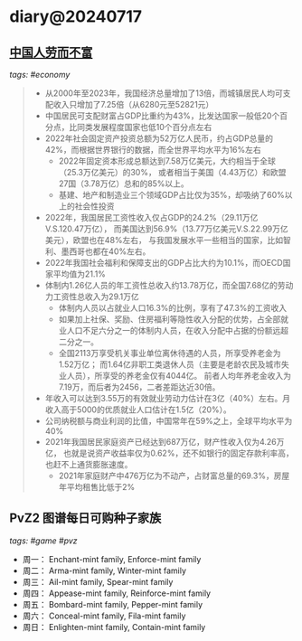 # diary@20240717

## [中国人劳而不富](https://mp.weixin.qq.com/s/NYCEYxADfk3AqC8MVwpZ4A)
_tags: #economy_

> - 从2000年至2023年，我国经济总量增加了13倍，而城镇居民人均可支配收入只增加了7.25倍（从6280元至52821元）
> - 中国居民可支配财富占GDP比重约为43%，比发达国家一般低20个百分点，比同类发展程度国家也低10个百分点左右
> - 2022年社会固定资产投资总额为52万亿人民币，约占GDP总量的42%，而根据世界银行的数据，而全世界平均水平为16%左右
>   - 2022年固定资本形成总额达到7.58万亿美元，大约相当于全球（25.3万亿美元）的30%，
>       或者相当于美国（4.43万亿）和欧盟27国（3.78万亿）总和的85%以上。
>   - 基建、地产和制造业三个领域GDP占比仅为35%，却吸纳了60%以上的社会性投资
> - 2022年，我国居民工资性收入仅占GDP的24.2%（29.11万亿V.S.120.47万亿），
>       而美国达到56.9%（13.77万亿美元V.S.22.99万亿美元），欧盟也在48%左右，
>       与我国发展水平一些相当的国家，比如智利、墨西哥也都在40%左右。
> - 2022年我国社会福利和保障支出的GDP占比大约为10.1%，而OECD国家平均值为21.1%
> - 体制内1.26亿人员的年工资性总收入约13.78万亿，而全国7.68亿的劳动力工资性总收入为29.1万亿
>   - 体制内人员以占就业人口16.3%的比例，享有了47.3%的工资收入
>   - 如果加上社保、奖励、住房福利等隐性收入分配的优势，占全部就业人口不足六分之一的体制内人员，在收入分配中占据的份额远超二分之一。
>   - 全国2113万享受机关事业单位离休待遇的人员，所享受养老金为1.52万亿；
>           而1.64亿非职工类退休人员（主要是老龄农民及城市失业人员），所享受的养老金仅有4044亿。
>           前者人均年养老金收入为7.19万，而后者为2456，二者差距达近30倍。
> - 年收入可以达到3.55万的有效就业劳动力估计在3亿（40%）左右。月收入高于5000的优质就业人口估计在1.5亿（20%）。
> - 公司纳税额与商业利润的比值，中国常年在59%之上，全球平均水平为40%
> - 2021年我国居民家庭资产已经达到687万亿，财产性收入仅为4.26万亿，
>       也就是说资产收益率仅为0.62%，还不如银行的固定存款利率高，也赶不上通货膨胀速度。
>   - 2021年家庭财产中476万亿为不动产，占财富总量的69.3%，房屋年平均租售比低于2%


## PvZ2 图谱每日可购种子家族
_tags: #game #pvz_

- 周一： Enchant-mint family, Enforce-mint family
- 周二： Arma-mint family, Winter-mint family
- 周三： Ail-mint family, Spear-mint family
- 周四： Appease-mint family, Reinforce-mint family
- 周五： Bombard-mint family, Pepper-mint family
- 周六： Conceal-mint family, Fila-mint family
- 周日： Enlighten-mint family, Contain-mint family
